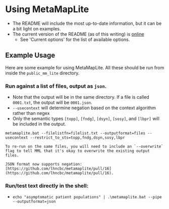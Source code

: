 # Using MetaMapLite

* The README will include the most up-to-date information, but it can be a bit light on examples.
* The current version of the README (as of this writing) is [online](https://lhncbc.nlm.nih.gov/ii/tools/MetaMap/Docs/README_MetaMapLite_3.6.2rc5.html)
    * See 'Current options' for the list of available options.

## Example Usage

Here are some example for using MetaMapLite. All these should be run from inside the `public_mm_lite` directory.

### Run against a list of files, output as `json`.

* Note that the output will be in the same directory. If a file is called `0001.txt`, the output will be `0001.json`.
* `--usecontext` will determine negation based on the context algorithm rather than negex
* Only the semantic types `[topp]`, `[fndg]`, `[dsyn]`, `[sosy]`, and `[lbpr]` will be included in the output.

```shell
metamaplite.bat --filelistfn=filelist.txt --outputformat=files --usecontext --restrict_to_sts=topp,fndg,dsyn,sosy,lbpr
```

```{admonition} Re-running MetaMapLite
To re-run on the same files, you will need to include an `--overwrite` flag to tell MML that it's okay to overwrite the existing output files.
```

```{info} Negation and JSON Output
JSON format now supports negation: [https://github.com/lhncbc/metamaplite/pull/16](https://github.com/lhncbc/metamaplite/pull/16).
```

### Run/test text directly in the shell:

* `echo "asymptomatic patient populations" | .\metamaplite.bat --pipe --outputformat=json`